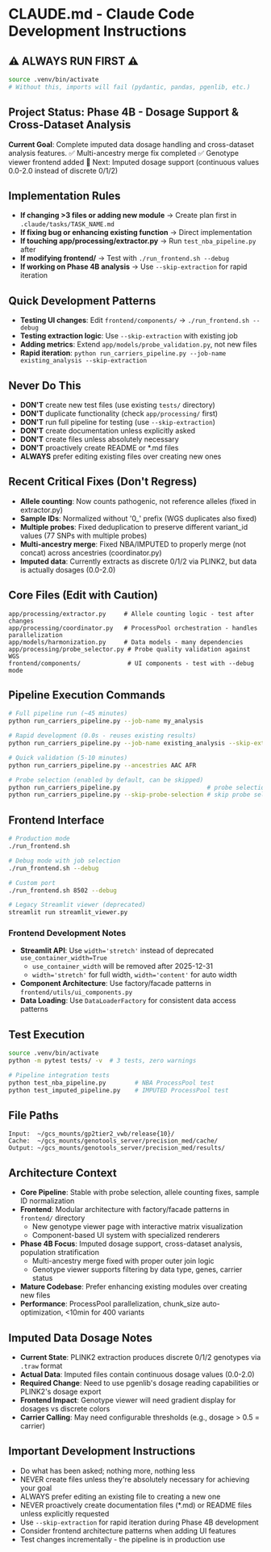 # CLAUDE.md - Claude Code Development Instructions

## ⚠️ ALWAYS RUN FIRST ⚠️
```bash
source .venv/bin/activate
# Without this, imports will fail (pydantic, pandas, pgenlib, etc.)
```

## Project Status: Phase 4B - Dosage Support & Cross-Dataset Analysis
**Current Goal**: Complete imputed data dosage handling and cross-dataset analysis features.
✅ Multi-ancestry merge fix completed
✅ Genotype viewer frontend added
🔄 Next: Imputed dosage support (continuous values 0.0-2.0 instead of discrete 0/1/2)

## Implementation Rules
- **If changing >3 files or adding new module** → Create plan first in `.claude/tasks/TASK_NAME.md`
- **If fixing bug or enhancing existing function** → Direct implementation
- **If touching app/processing/extractor.py** → Run `test_nba_pipeline.py` after
- **If modifying frontend/** → Test with `./run_frontend.sh --debug`
- **If working on Phase 4B analysis** → Use `--skip-extraction` for rapid iteration

## Quick Development Patterns
- **Testing UI changes**: Edit `frontend/components/` → `./run_frontend.sh --debug`
- **Testing extraction logic**: Use `--skip-extraction` with existing job
- **Adding metrics**: Extend `app/models/probe_validation.py`, not new files
- **Rapid iteration**: `python run_carriers_pipeline.py --job-name existing_analysis --skip-extraction`

## Never Do This
- **DON'T** create new test files (use existing `tests/` directory)
- **DON'T** duplicate functionality (check `app/processing/` first)
- **DON'T** run full pipeline for testing (use `--skip-extraction`)
- **DON'T** create documentation unless explicitly asked
- **DON'T** create files unless absolutely necessary
- **DON'T** proactively create README or *.md files
- **ALWAYS** prefer editing existing files over creating new ones

## Recent Critical Fixes (Don't Regress)
- **Allele counting**: Now counts pathogenic, not reference alleles (fixed in extractor.py)
- **Sample IDs**: Normalized without '0_' prefix (WGS duplicates also fixed)
- **Multiple probes**: Fixed deduplication to preserve different variant_id values (77 SNPs with multiple probes)
- **Multi-ancestry merge**: Fixed NBA/IMPUTED to properly merge (not concat) across ancestries (coordinator.py)
- **Imputed data**: Currently extracts as discrete 0/1/2 via PLINK2, but data is actually dosages (0.0-2.0)

## Core Files (Edit with Caution)
```
app/processing/extractor.py     # Allele counting logic - test after changes
app/processing/coordinator.py   # ProcessPool orchestration - handles parallelization
app/models/harmonization.py     # Data models - many dependencies
app/processing/probe_selector.py # Probe quality validation against WGS
frontend/components/             # UI components - test with --debug mode
```

## Pipeline Execution Commands
```bash
# Full pipeline run (~45 minutes)
python run_carriers_pipeline.py --job-name my_analysis

# Rapid development (0.0s - reuses existing results)
python run_carriers_pipeline.py --job-name existing_analysis --skip-extraction

# Quick validation (5-10 minutes)
python run_carriers_pipeline.py --ancestries AAC AFR

# Probe selection (enabled by default, can be skipped)
python run_carriers_pipeline.py                        # probe selection enabled
python run_carriers_pipeline.py --skip-probe-selection # skip probe selection
```

## Frontend Interface
```bash
# Production mode
./run_frontend.sh

# Debug mode with job selection
./run_frontend.sh --debug

# Custom port
./run_frontend.sh 8502 --debug

# Legacy Streamlit viewer (deprecated)
streamlit run streamlit_viewer.py
```

### Frontend Development Notes
- **Streamlit API**: Use `width='stretch'` instead of deprecated `use_container_width=True`
  - `use_container_width` will be removed after 2025-12-31
  - `width='stretch'` for full width, `width='content'` for auto width
- **Component Architecture**: Use factory/facade patterns in `frontend/utils/ui_components.py`
- **Data Loading**: Use `DataLoaderFactory` for consistent data access patterns

## Test Execution
```bash
source .venv/bin/activate
python -m pytest tests/ -v  # 3 tests, zero warnings

# Pipeline integration tests
python test_nba_pipeline.py        # NBA ProcessPool test
python test_imputed_pipeline.py    # IMPUTED ProcessPool test
```

## File Paths
```
Input:  ~/gcs_mounts/gp2tier2_vwb/release{10}/
Cache:  ~/gcs_mounts/genotools_server/precision_med/cache/
Output: ~/gcs_mounts/genotools_server/precision_med/results/
```

## Architecture Context
- **Core Pipeline**: Stable with probe selection, allele counting fixes, sample ID normalization
- **Frontend**: Modular architecture with factory/facade patterns in `frontend/` directory
  - New genotype viewer page with interactive matrix visualization
  - Component-based UI system with specialized renderers
- **Phase 4B Focus**: Imputed dosage support, cross-dataset analysis, population stratification
  - Multi-ancestry merge fixed with proper outer join logic
  - Genotype viewer supports filtering by data type, genes, carrier status
- **Mature Codebase**: Prefer enhancing existing modules over creating new files
- **Performance**: ProcessPool parallelization, chunk_size auto-optimization, <10min for 400 variants

## Imputed Data Dosage Notes
- **Current State**: PLINK2 extraction produces discrete 0/1/2 genotypes via `.traw` format
- **Actual Data**: Imputed files contain continuous dosage values (0.0-2.0)
- **Required Change**: Need to use pgenlib's dosage reading capabilities or PLINK2's dosage export
- **Frontend Impact**: Genotype viewer will need gradient display for dosages vs discrete colors
- **Carrier Calling**: May need configurable thresholds (e.g., dosage > 0.5 = carrier)

## Important Development Instructions
- Do what has been asked; nothing more, nothing less
- NEVER create files unless they're absolutely necessary for achieving your goal
- ALWAYS prefer editing an existing file to creating a new one
- NEVER proactively create documentation files (*.md) or README files unless explicitly requested
- Use `--skip-extraction` for rapid iteration during Phase 4B development
- Consider frontend architecture patterns when adding UI features
- Test changes incrementally - the pipeline is in production use